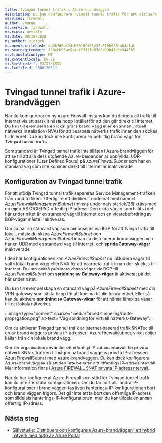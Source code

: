 ```yaml
---
title: Tvingad tunnel trafik i Azure-brandväggen
description: Du kan konfigurera Tvingad tunnel trafik för att dirigera Internet-baserad trafik till ytterligare en brand vägg eller virtuell nätverks installation för vidare bearbetning.
services: firewall
author: vhorne
ms.service: firewall
ms.topic: article
ms.date: 08/19/2020
ms.author: victorh
ms.openlocfilehash: da2b206bf24cb33180305e32e270b989eb64dfa3
ms.sourcegitcommit: f28ebb95ae9aaaff3f87d8388a09b41e0b3445b5
ms.translationtype: MT
ms.contentlocale: sv-SE
ms.lasthandoff: 03/29/2021
ms.locfileid: "88612611"
---
```

# <a name="azure-firewall-forced-tunneling"></a>Tvingad tunnel trafik i Azure-brandväggen

När du konfigurerar en ny Azure Firewall-instans kan du dirigera all trafik till internet via ett särskilt nästa hopp i stället för att den går direkt till internet. Du kan till exempel ha en lokal gräns brand vägg eller en annan virtuell nätverks installation (NVA) för att bearbeta nätverks trafik innan den skickas till Internet. Du kan dock inte konfigurera en befintlig brand vägg för Tvingad tunnel trafik.

Som standard är Tvingad tunnel trafik inte tillåten i Azure-brandväggen för att se till att alla dess utgående Azure-beroenden är uppfyllda. UDR-konfigurationer (User Defined Route) på *AzureFirewallSubnet* som har en standard väg som inte kommer direkt till Internet är inaktiverade.

## <a name="forced-tunneling-configuration"></a>Konfiguration av Tvingad tunnel trafik

För att stödja Tvingad tunnel trafik separeras Service Management-trafiken från kund trafiken. Ytterligare ett dedikerat undernät med namnet *AzureFirewallManagementSubnet* (minsta under näts storlek/26) krävs med en egen ASSOCIERAD offentlig IP-adress. Den enda vägen som tillåts i det här under nätet är en standard väg till Internet och en vidarebefordring av BGP-vägar måste inaktive ras.

Om du har en standard väg som annonseras via BGP för att tvinga trafik till lokalt, måste du skapa *AzureFirewallSubnet* och *AzureFirewallManagementSubnet* innan du distribuerar brand väggen och har en UDR med en standard väg till Internet, och **sprida Gateway-vägar** inaktiverade.

I den här konfigurationen kan *AzureFirewallSubnet* nu inkludera vägar till valfri lokal brand vägg eller NVA för att bearbeta trafik innan den skickas till Internet. Du kan också publicera dessa vägar via BGP till *AzureFirewallSubnet* om **spridning av Gateway-vägar** är aktiverat på det här under nätet.

Du kan till exempel skapa en standard väg på *AzureFirewallSubnet* med din VPN-gateway som nästa hopp för att komma till din lokala enhet. Eller så kan du aktivera **spridning av Gateway-vägar** för att hämta lämpliga vägar till det lokala nätverket.

:::image type="content" source="media/forced-tunneling/route-propagation.png" alt-text="Väg spridning för virtuell nätverks-Gateway":::

Om du aktiverar Tvingad tunnel trafik är Internet-baserad trafik SNATed till en av brand väggens privata IP-adresser i AzureFirewallSubnet, vilket döljer källan från din lokala brand vägg.

Om din organisation använder ett offentligt IP-adressintervall för privata nätverk SNATs trafiken till någon av brand väggens privata IP-adresser i AzureFirewallSubnet med Azure-brandväggen. Du kan dock konfigurera Azure-brandväggen så att den **inte** bevarar ditt offentliga IP-adressintervall. Mer information finns i [Azure FIREWALL SNAT privata IP-adressintervall](snat-private-range.md).

När du har konfigurerat Azure Firewall som stöd för Tvingad tunnel trafik kan du inte återställa konfigurationen. Om du tar bort alla andra IP-konfigurationer i brand väggen tas även hanterings-IP-konfigurationen bort och brand väggen frigörs. Det går inte att ta bort den offentliga IP-adress som tilldelats hanterings-IP-konfigurationen, men du kan tilldela en annan offentlig IP-adress.

## <a name="next-steps"></a>Nästa steg

- [Självstudie: Distribuera och konfigurera Azure-brandväggen i ett hybrid nätverk med hjälp av Azure Portal](tutorial-hybrid-portal.md)
